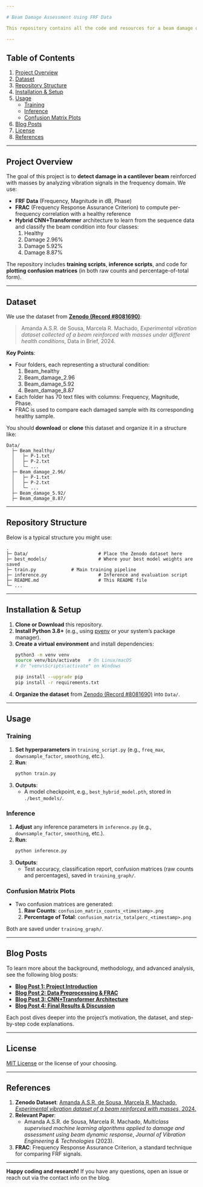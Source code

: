 ```yaml
---

# Beam Damage Assessment Using FRF Data

This repository contains all the code and resources for a beam damage detection project that uses Frequency Response Function (FRF) data, FRAC-based features, and a hybrid CNN + Transformer model for classification. The dataset is sourced from [Zenodo (Record \#8081690)](https://zenodo.org/records/8081690).

---
```


## Table of Contents

1. [Project Overview](#project-overview)  
2. [Dataset](#dataset)  
3. [Repository Structure](#repository-structure)  
4. [Installation & Setup](#installation--setup)  
5. [Usage](#usage)  
   - [Training](#training)  
   - [Inference](#inference)  
   - [Confusion Matrix Plots](#confusion-matrix-plots)  
6. [Blog Posts](#blog-posts)  
7. [License](#license)  
8. [References](#references)

---

## Project Overview

The goal of this project is to **detect damage in a cantilever beam** reinforced with masses by analyzing vibration signals in the frequency domain. We use:

- **FRF Data** (Frequency, Magnitude in dB, Phase)  
- **FRAC** (Frequency Response Assurance Criterion) to compute per-frequency correlation with a healthy reference  
- **Hybrid CNN+Transformer** architecture to learn from the sequence data and classify the beam condition into four classes:  
  1. Healthy  
  2. Damage 2.96%  
  3. Damage 5.92%  
  4. Damage 8.87%

The repository includes **training scripts**, **inference scripts**, and code for **plotting confusion matrices** (in both raw counts and percentage-of-total form).

---

## Dataset

We use the dataset from **[Zenodo (Record \#8081690)](https://zenodo.org/records/8081690)**:  
> Amanda A.S.R. de Sousa, Marcela R. Machado, *Experimental vibration dataset collected of a beam reinforced with masses under different health conditions*, Data in Brief, 2024.  

**Key Points**:
- Four folders, each representing a structural condition:  
  1. Beam_healthy  
  2. Beam_damage_2.96  
  3. Beam_damage_5.92  
  4. Beam_damage_8.87  
- Each folder has 70 text files with columns: Frequency, Magnitude, Phase.  
- FRAC is used to compare each damaged sample with its corresponding healthy sample.

You should **download** or **clone** this dataset and organize it in a structure like:

```
Data/
  ├─ Beam_healthy/
  │   ├─ P-1.txt
  │   ├─ P-2.txt
  │   └─ ...
  ├─ Beam_damage_2.96/
  │   ├─ P-1.txt
  │   ├─ P-2.txt
  │   └─ ...
  ├─ Beam_damage_5.92/
  ├─ Beam_damage_8.87/
```

---

## Repository Structure

Below is a typical structure you might use:

```
.
├─ Data/                          # Place the Zenodo dataset here
├─ best_models/                   # Where your best model weights are saved
├─ train.py             # Main training pipeline
├─ inference.py                   # Inference and evaluation script
├─ README.md                      # This README file
└─ ...
```

---

## Installation & Setup

1. **Clone or Download** this repository.
2. **Install Python 3.8+** (e.g., using [pyenv](https://github.com/pyenv/pyenv) or your system’s package manager).
3. **Create a virtual environment** and install dependencies:
   ```bash
   python3 -m venv venv
   source venv/bin/activate   # On Linux/macOS
   # Or "venv\Scripts\activate" on Windows

   pip install --upgrade pip
   pip install -r requirements.txt
   ```
4. **Organize the dataset** from [Zenodo (Record \#8081690)](https://zenodo.org/records/8081690) into `Data/`.

---

## Usage

### Training

1. **Set hyperparameters** in `training_script.py` (e.g., `freq_max`, `downsample_factor`, `smoothing`, etc.).  
2. **Run**:
   ```bash
   python train.py
   ```
3. **Outputs**:
   - A model checkpoint, e.g., `best_hybrid_model.pth`, stored in `./best_models/`.

### Inference

1. **Adjust** any inference parameters in `inference.py` (e.g., `downsample_factor`, `smoothing`, etc.).  
2. **Run**:
   ```bash
   python inference.py
   ```
3. **Outputs**:
   - Test accuracy, classification report, confusion matrices (raw counts and percentages), saved in `training_graph/`.

### Confusion Matrix Plots

- Two confusion matrices are generated:
  1. **Raw Counts**: `confusion_matrix_counts_<timestamp>.png`
  2. **Percentage of Total**: `confusion_matrix_totalperc_<timestamp>.png`

Both are saved under `training_graph/`.

---

## Blog Posts

To learn more about the background, methodology, and advanced analysis, see the following blog posts:

- [**Blog Post 1: Project Introduction**](https://yourblog.example.com/beam-damage-intro)  
- [**Blog Post 2: Data Preprocessing & FRAC**](https://yourblog.example.com/beam-damage-preprocessing)  
- [**Blog Post 3: CNN+Transformer Architecture**](https://yourblog.example.com/beam-damage-cnn-transformer)  
- [**Blog Post 4: Final Results & Discussion**](https://yourblog.example.com/beam-damage-final-results)

Each post dives deeper into the project’s motivation, the dataset, and step-by-step code explanations.

---

## License

[MIT License](LICENSE) or the license of your choosing.

---

## References

1. **Zenodo Dataset**: [Amanda A.S.R. de Sousa, Marcela R. Machado, *Experimental vibration dataset of a beam reinforced with masses*, 2024.](https://zenodo.org/records/8081690)  
2. **Relevant Paper**:  
   - Amanda A.S.R. de Sousa, Marcela R. Machado, *Multiclass supervised machine learning algorithms applied to damage and assessment using beam dynamic response*, *Journal of Vibration Engineering & Technologies* (2023).  
3. **FRAC**: Frequency Response Assurance Criterion, a standard technique for comparing FRF signals.  

---

**Happy coding and research!** If you have any questions, open an issue or reach out via the contact info on the blog.